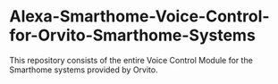 # Alexa-Smarthome-Voice-Control-for-Orvito-Smarthome-Systems
This repository consists of the entire Voice Control Module for the Smarthome systems provided by Orvito.
